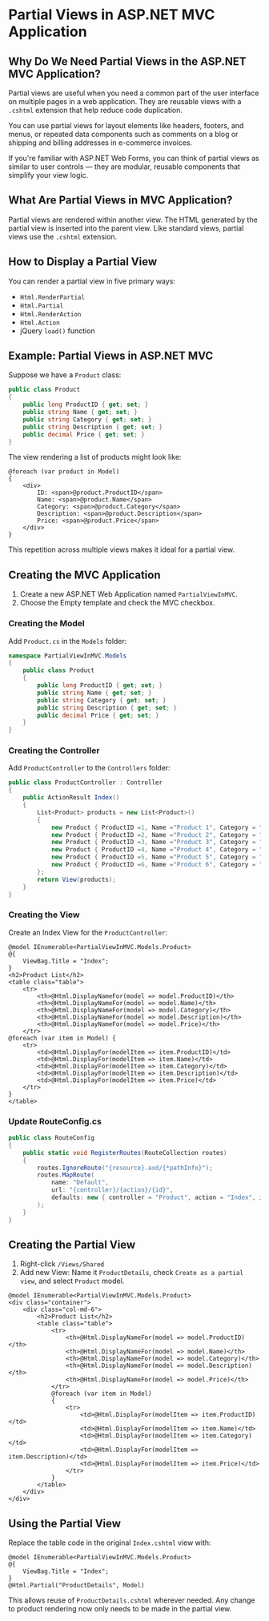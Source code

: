 # Partial Views in ASP.NET MVC Application

## Why Do We Need Partial Views in the ASP.NET MVC Application?

Partial views are useful when you need a common part of the user interface on multiple pages in a web application. They are reusable views with a `.cshtml` extension that help reduce code duplication.

You can use partial views for layout elements like headers, footers, and menus, or repeated data components such as comments on a blog or shipping and billing addresses in e-commerce invoices.

If you're familiar with ASP.NET Web Forms, you can think of partial views as similar to user controls — they are modular, reusable components that simplify your view logic.

## What Are Partial Views in MVC Application?

Partial views are rendered within another view. The HTML generated by the partial view is inserted into the parent view. Like standard views, partial views use the `.cshtml` extension.

## How to Display a Partial View

You can render a partial view in five primary ways:

- `Html.RenderPartial`
- `Html.Partial`
- `Html.RenderAction`
- `Html.Action`
- jQuery `load()` function

## Example: Partial Views in ASP.NET MVC

Suppose we have a `Product` class:

```csharp
public class Product
{
    public long ProductID { get; set; }
    public string Name { get; set; }
    public string Category { get; set; }
    public string Description { get; set; }
    public decimal Price { get; set; }
}
```

The view rendering a list of products might look like:

```razor
@foreach (var product in Model)
{
    <div>
        ID: <span>@product.ProductID</span>
        Name: <span>@product.Name</span>
        Category: <span>@product.Category</span>
        Description: <span>@product.Description</span>
        Price: <span>@product.Price</span>
    </div>
}
```

This repetition across multiple views makes it ideal for a partial view.

## Creating the MVC Application

1. Create a new ASP.NET Web Application named `PartialViewInMVC`.
2. Choose the Empty template and check the MVC checkbox.

### Creating the Model

Add `Product.cs` in the `Models` folder:

```csharp
namespace PartialViewInMVC.Models
{
    public class Product
    {
        public long ProductID { get; set; }
        public string Name { get; set; }
        public string Category { get; set; }
        public string Description { get; set; }
        public decimal Price { get; set; }
    }
}
```

### Creating the Controller

Add `ProductController` to the `Controllers` folder:

```csharp
public class ProductController : Controller
{
    public ActionResult Index()
    {
        List<Product> products = new List<Product>()
        {
            new Product { ProductID =1, Name ="Product 1", Category = "Category 1", Description ="Description 1", Price = 10m},
            new Product { ProductID =2, Name ="Product 2", Category = "Category 1", Description ="Description 2", Price = 20m},
            new Product { ProductID =3, Name ="Product 3", Category = "Category 1", Description ="Description 3", Price = 30m},
            new Product { ProductID =4, Name ="Product 4", Category = "Category 2", Description ="Description 4", Price = 40m},
            new Product { ProductID =5, Name ="Product 5", Category = "Category 2", Description ="Description 5", Price = 50m},
            new Product { ProductID =6, Name ="Product 6", Category = "Category 2", Description ="Description 6", Price = 50m}
        };
        return View(products);
    }
}
```

### Creating the View

Create an Index View for the `ProductController`:

```razor
@model IEnumerable<PartialViewInMVC.Models.Product>
@{
    ViewBag.Title = "Index";
}
<h2>Product List</h2>
<table class="table">
    <tr>
        <th>@Html.DisplayNameFor(model => model.ProductID)</th>
        <th>@Html.DisplayNameFor(model => model.Name)</th>
        <th>@Html.DisplayNameFor(model => model.Category)</th>
        <th>@Html.DisplayNameFor(model => model.Description)</th>
        <th>@Html.DisplayNameFor(model => model.Price)</th>
    </tr>
@foreach (var item in Model) {
    <tr>
        <td>@Html.DisplayFor(modelItem => item.ProductID)</td>
        <td>@Html.DisplayFor(modelItem => item.Name)</td>
        <td>@Html.DisplayFor(modelItem => item.Category)</td>
        <td>@Html.DisplayFor(modelItem => item.Description)</td>
        <td>@Html.DisplayFor(modelItem => item.Price)</td>
    </tr>
}
</table>
```

### Update RouteConfig.cs

```csharp
public class RouteConfig
{
    public static void RegisterRoutes(RouteCollection routes)
    {
        routes.IgnoreRoute("{resource}.axd/{*pathInfo}");
        routes.MapRoute(
            name: "Default",
            url: "{controller}/{action}/{id}",
            defaults: new { controller = "Product", action = "Index", id = UrlParameter.Optional }
        );
    }
}
```

## Creating the Partial View

1. Right-click `/Views/Shared`
2. Add new View: Name it `ProductDetails`, check `Create as a partial view`, and select `Product` model.

```razor
@model IEnumerable<PartialViewInMVC.Models.Product>
<div class="container">
    <div class="col-md-6">
        <h2>Product List</h2>
        <table class="table">
            <tr>
                <th>@Html.DisplayNameFor(model => model.ProductID)</th>
                <th>@Html.DisplayNameFor(model => model.Name)</th>
                <th>@Html.DisplayNameFor(model => model.Category)</th>
                <th>@Html.DisplayNameFor(model => model.Description)</th>
                <th>@Html.DisplayNameFor(model => model.Price)</th>
            </tr>
            @foreach (var item in Model)
            {
                <tr>
                    <td>@Html.DisplayFor(modelItem => item.ProductID)</td>
                    <td>@Html.DisplayFor(modelItem => item.Name)</td>
                    <td>@Html.DisplayFor(modelItem => item.Category)</td>
                    <td>@Html.DisplayFor(modelItem => item.Description)</td>
                    <td>@Html.DisplayFor(modelItem => item.Price)</td>
                </tr>
            }
        </table>
    </div>
</div>
```

## Using the Partial View

Replace the table code in the original `Index.cshtml` view with:

```razor
@model IEnumerable<PartialViewInMVC.Models.Product>
@{
    ViewBag.Title = "Index";
}
@Html.Partial("ProductDetails", Model)
```

This allows reuse of `ProductDetails.cshtml` wherever needed. Any change to product rendering now only needs to be made in the partial view.
